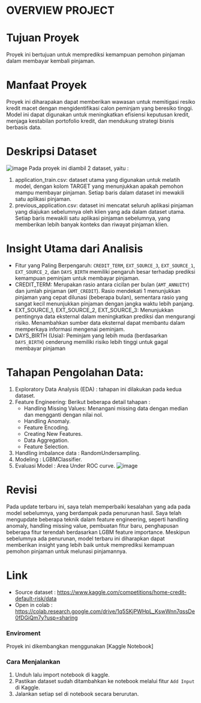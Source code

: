 # **OVERVIEW PROJECT**
# **Tujuan Proyek**
Proyek ini bertujuan untuk memprediksi kemampuan pemohon pinjaman dalam membayar kembali pinjaman.

# **Manfaat Proyek**
Proyek ini diharapakan dapat memberikan wawasan untuk memitigasi resiko kredit macet dengan mengidentifikasi calon peminjam yang beresiko tinggi. Model ini dapat digunakan untuk meningkatkan efisiensi keputusan kredit, menjaga kestabilan portofolio kredit, dan mendukung strategi bisnis berbasis data.

# **Deskripsi Dataset**
![image](https://github.com/user-attachments/assets/143a8f9b-ddca-49e9-bf31-83019c614251)
Pada proyek ini diambil 2 dataset, yaitu :
1. application_train.csv: dataset utama yang digunakan untuk melatih model, dengan kolom TARGET yang menunjukkan apakah pemohon mampu membayar pinjaman. Setiap baris dalam dataset ini mewakili satu aplikasi pinjaman.
2. previous_application.csv: dataset ini mencatat seluruh aplikasi pinjaman yang diajukan sebelumnya oleh klien yang ada dalam dataset utama. Setiap baris mewakili satu aplikasi pinjaman sebelumnya, yang memberikan lebih banyak konteks dan riwayat pinjaman klien.

# **Insight Utama dari Analisis**
- Fitur yang Paling Berpengaruh:
`CREDIT_TERM`, `EXT_SOURCE_3`, `EXT_SOURCE_1`, `EXT_SOURCE_2`, dan `DAYS_BIRTH` memiliki pengaruh besar terhadap prediksi kemampuan peminjam untuk membayar pinjaman.
- CREDIT_TERM:
Merupakan rasio antara cicilan per bulan (`AMT_ANNUITY`) dan jumlah pinjaman (`AMT_CREDIT`). Rasio mendekati 1 menunjukkan pinjaman yang cepat dilunasi (beberapa bulan), sementara rasio yang sangat kecil menunjukkan pinjaman dengan jangka waktu lebih panjang.
- EXT_SOURCE_1, EXT_SOURCE_2, EXT_SOURCE_3:
Menunjukkan pentingnya data eksternal dalam meningkatkan prediksi dan mengurangi risiko. Menambahkan sumber data eksternal dapat membantu dalam memperkaya informasi mengenai peminjam.
- DAYS_BIRTH (Usia):
Peminjam yang lebih muda (berdasarkan `DAYS_BIRTH`) cenderung memiliki risiko lebih tinggi untuk gagal membayar pinjaman

# **Tahapan Pengolahan Data**:
1. Exploratory Data Analysis (EDA) : tahapan ini dilakukan pada kedua dataset.
2. Feature Engineering:  Berikut beberapa detail tahapan :
   * Handling Missing Values: Menangani missing data dengan median dan mengganti dengan nilai nol.
   * Handling Anomaly.
   * Feature Encoding.
   * Creating New Features.
   * Data Aggregation.
   * Feature Selection.
3. Handling imbalance data : RandomUndersampling.
4. Modeling : LGBMClassifier.
5. Evaluasi Model : Area Under ROC curve.
![image](https://github.com/user-attachments/assets/39ba45cb-90da-405e-8c96-602aa10bf5e3)

# **Revisi**
Pada update terbaru ini, saya telah memperbaiki kesalahan yang ada pada model sebelumnya, yang berdampak pada penurunan hasil. 
Saya telah mengupdate beberapa teknik dalam feature engineering, seperti handling anomaly, handling missing value, pembuatan fitur baru, penghapusan beberapa fitur terendah berdasarkan LGBM feature importance. Meskipun sebelumnya ada penurunan, model terbaru ini diharapkan dapat memberikan insight yang lebih baik untuk memprediksi kemampuan pemohon pinjaman untuk melunasi pinjamannya. 

# **Link**
  - Source dataset : https://www.kaggle.com/competitions/home-credit-default-risk/data
  - Open in colab : https://colab.research.google.com/drive/1q5SKjPWHpL_KswWnn7qssDe0fDGiQm7y?usp=sharing

### Enviroment 
Proyek ini dikembangkan menggunakan [Kaggle Notebook]

### Cara Menjalankan
1. Unduh lalu import notebook di kaggle.
2. Pastikan dataset sudah ditambahkan ke notebook melalui fitur `Add Input` di Kaggle.
4. Jalankan setiap sel di notebook secara berurutan.
